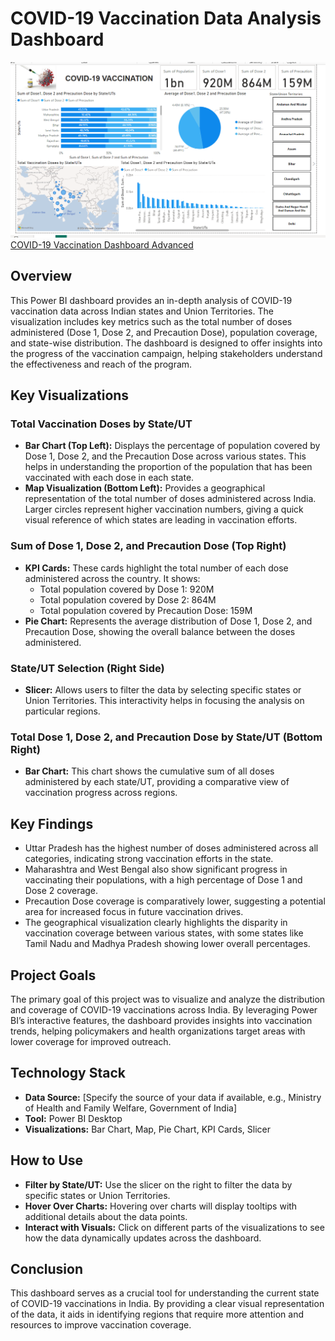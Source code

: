 # COVID-19 Vaccination Data Analysis Dashboard

![COVID-19 Vaccination Dashboard](./Dashboard-image-1.png)
[COVID-19 Vaccination Dashboard Advanced](./Dashboard-image-2.png)

## Overview
This Power BI dashboard provides an in-depth analysis of COVID-19 vaccination data across Indian states and Union Territories. The visualization includes key metrics such as the total number of doses administered (Dose 1, Dose 2, and Precaution Dose), population coverage, and state-wise distribution. The dashboard is designed to offer insights into the progress of the vaccination campaign, helping stakeholders understand the effectiveness and reach of the program.

## Key Visualizations

### Total Vaccination Doses by State/UT
- **Bar Chart (Top Left):** Displays the percentage of population covered by Dose 1, Dose 2, and the Precaution Dose across various states. This helps in understanding the proportion of the population that has been vaccinated with each dose in each state.
- **Map Visualization (Bottom Left):** Provides a geographical representation of the total number of doses administered across India. Larger circles represent higher vaccination numbers, giving a quick visual reference of which states are leading in vaccination efforts.

### Sum of Dose 1, Dose 2, and Precaution Dose (Top Right)
- **KPI Cards:** These cards highlight the total number of each dose administered across the country. It shows:
  - Total population covered by Dose 1: 920M
  - Total population covered by Dose 2: 864M
  - Total population covered by Precaution Dose: 159M
- **Pie Chart:** Represents the average distribution of Dose 1, Dose 2, and Precaution Dose, showing the overall balance between the doses administered.

### State/UT Selection (Right Side)
- **Slicer:** Allows users to filter the data by selecting specific states or Union Territories. This interactivity helps in focusing the analysis on particular regions.

### Total Dose 1, Dose 2, and Precaution Dose by State/UT (Bottom Right)
- **Bar Chart:** This chart shows the cumulative sum of all doses administered by each state/UT, providing a comparative view of vaccination progress across regions.

## Key Findings
- Uttar Pradesh has the highest number of doses administered across all categories, indicating strong vaccination efforts in the state.
- Maharashtra and West Bengal also show significant progress in vaccinating their populations, with a high percentage of Dose 1 and Dose 2 coverage.
- Precaution Dose coverage is comparatively lower, suggesting a potential area for increased focus in future vaccination drives.
- The geographical visualization clearly highlights the disparity in vaccination coverage between various states, with some states like Tamil Nadu and Madhya Pradesh showing lower overall percentages.

## Project Goals
The primary goal of this project was to visualize and analyze the distribution and coverage of COVID-19 vaccinations across India. By leveraging Power BI’s interactive features, the dashboard provides insights into vaccination trends, helping policymakers and health organizations target areas with lower coverage for improved outreach.

## Technology Stack
- **Data Source:** [Specify the source of your data if available, e.g., Ministry of Health and Family Welfare, Government of India]
- **Tool:** Power BI Desktop
- **Visualizations:** Bar Chart, Map, Pie Chart, KPI Cards, Slicer

## How to Use
- **Filter by State/UT:** Use the slicer on the right to filter the data by specific states or Union Territories.
- **Hover Over Charts:** Hovering over charts will display tooltips with additional details about the data points.
- **Interact with Visuals:** Click on different parts of the visualizations to see how the data dynamically updates across the dashboard.

## Conclusion
This dashboard serves as a crucial tool for understanding the current state of COVID-19 vaccinations in India. By providing a clear visual representation of the data, it aids in identifying regions that require more attention and resources to improve vaccination coverage.
